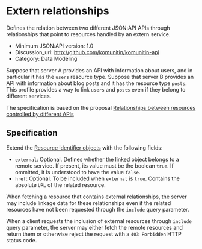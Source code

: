 # Extern relationships
Defines the relation between two different JSON:API APIs through relationships that point to resources handled by an extern service.

- Minimum JSON:API version: 1.0
- Discussion_url: http://github.com/komunitin/komunitin-api
- Category: Data Modeling

Suppose that server A provides an API with information about users, and in particular it has the `users` resource type. Suppose that server B provides an API with information about blog posts and it has the resource type `posts`. This profile provides a way to link `users` and `posts` even if they belong to different services.

The specification is based on the proposal [Relationships between resources controlled by different APIs](https://github.com/json-api/json-api/issues/675)

## Specification

Extend the [Resource identifier objects](https://jsonapi.org/format/#document-resource-object-links) with the following fields:
 - `external`: Optional. Defines whether the linked object belongs to a remote service. If present, its value must be the boolean `true`. If ommitted, it is understood to have the value `false`.
 - `href`: Optional. To be included when `external` is `true`. Contains the absolute `URL` of the related resource.

When fetching a resource that contains external relationships, the server may include linkage data for these relationships even if the related resources have not been requested through the `include` query parameter.

When a client requests the inclusion of external resources through `include` query parameter, the server may either fetch the remote resources and return them or otherwise reject the request with a `403 Forbidden` HTTP status code.